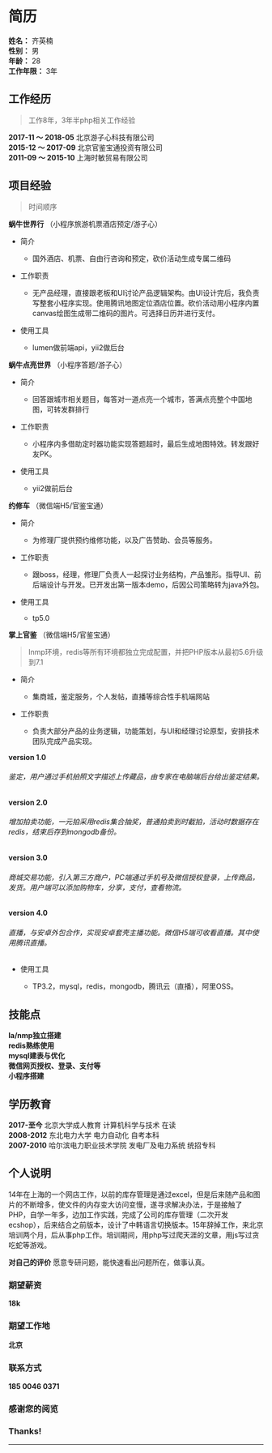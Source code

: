 # 简历
**姓名：** 齐英楠  
**性别：** 男  
**年龄：** 28  
**工作年限：** 3年


## 工作经历
>工作8年，3年半php相关工作经验

**2017-11 ～ 2018-05** 北京游子心科技有限公司  
**2015-12 ～ 2017-09** 北京官鉴宝通投资有限公司  
**2011-09 ～ 2015-10** 上海时敏贸易有限公司  

## 项目经验        
>时间顺序

**蜗牛世界行** （小程序旅游机票酒店预定/游子心）  
 
* 简介  

	- 国外酒店、机票、自由行咨询和预定，砍价活动生成专属二维码

* 工作职责

	- 无产品经理，直接跟老板和UI讨论产品逻辑架构。由UI设计完后，我负责写整套小程序实现。使用腾讯地图定位酒店位置。砍价活动用小程序内置canvas绘图生成带二维码的图片。可选择日历并进行支付。

* 使用工具  

	- lumen做前端api，yii2做后台

**蜗牛点亮世界** （小程序答题/游子心）  

* 简介  

	- 回答跟城市相关题目，每答对一道点亮一个城市，答满点亮整个中国地图，可转发群排行

* 工作职责  

	- 小程序内多借助定时器功能实现答题超时，最后生成地图特效。转发跟好友PK。

* 使用工具  

	- yii2做前后台


**约修车** （微信端H5/官鉴宝通）  

* 简介  

	- 为修理厂提供预约维修功能，以及广告赞助、会员等服务。

* 工作职责  

	- 跟boss，经理，修理厂负责人一起探讨业务结构，产品雏形。指导UI、前后端设计与开发。已开发出第一版本demo，后因公司策略转为java外包。

* 使用工具  

	- tp5.0


**掌上官鉴** （微信端H5/官鉴宝通） 
> lnmp环境，redis等所有环境都独立完成配置，并把PHP版本从最初5.6升级到7.1 

* 简介  

	- 集商城，鉴定服务，个人发帖，直播等综合性手机端网站

* 工作职责  

	- 负责大部分产品的业务逻辑，功能策划，与UI和经理讨论原型，安排技术团队完成产品实现。

**version 1.0**
	
###### 鉴定，用户通过手机拍照文字描述上传藏品，由专家在电脑端后台给出鉴定结果。

**version 2.0**

###### 增加拍卖功能，一元拍采用redis集合抽奖，普通拍卖到时截拍，活动时数据存在redis，结束后存到mongodb备份。

**version 3.0**

###### 商城交易功能，引入第三方商户，PC端通过手机号及微信授权登录，上传商品，发货。用户端可以添加购物车，分享，支付，查看物流。

**version 4.0**

###### 直播，与安卓外包合作，实现安卓套壳主播功能。微信H5端可收看直播。其中使用腾讯直播。

* 使用工具  

	- TP3.2，mysql，redis，mongodb，腾讯云（直播），阿里OSS。


## 技能点

**la/nmp独立搭建**  
**redis熟练使用**  
**mysql建表与优化**  
**微信网页授权、登录、支付等**  
**小程序搭建**  

## 学历教育

**2017-至今** 北京大学成人教育 计算机科学与技术 在读  
**2008-2012** 东北电力大学 电力自动化 自考本科  
**2007-2010** 哈尔滨电力职业技术学院 发电厂及电力系统 统招专科

## 个人说明

14年在上海的一个网店工作，以前的库存管理是通过excel，但是后来随产品和图片的不断增多，使文件的内存变大访问变慢，遂寻求解决办法，于是接触了PHP，自学一年多，边加工作实践，完成了公司的库存管理（二次开发ecshop），后来结合之前版本，设计了中韩语言切换版本。15年辞掉工作，来北京培训两个月，后从事php工作。培训期间，用php写过爬天涯的文章，用js写过贪吃蛇等游戏。

**对自己的评价** 
愿意专研问题，能快速看出问题所在，做事认真。


### 期望薪资
**18k**

### 期望工作地
**北京**

### 联系方式
**185 0046 0371**


### 感谢您的阅览
### Thanks!
***
